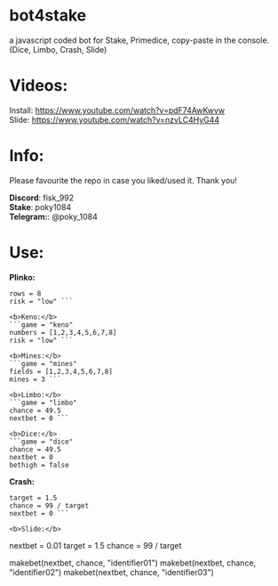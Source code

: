 # bot4stake  <br /> 
a javascript coded bot for Stake, Primedice, copy-paste in the console. (Dice, Limbo, Crash, Slide)

# Videos: <br /> 
Install: https://www.youtube.com/watch?v=pdF74AwKwvw <br />
Slide: https://www.youtube.com/watch?v=nzvLC4HyG44 <br />

# Info: <br />
Please favourite the repo in case you liked/used it. Thank you!

<b>Discord</b>: fisk_992 <br />
<b>Stake</b>: poky1084 <br />
<b>Telegram:</b>: @poky_1084


# Use: <br />

<b>Plinko: </b>
```game = "plinko"
rows = 8
risk = "low" ```

<b>Keno:</b>
```game = "keno"
numbers = [1,2,3,4,5,6,7,8]
risk = "low" ```

<b>Mines:</b>
```game = "mines"
fields = [1,2,3,4,5,6,7,8]
mines = 3 ```

<b>Limbo:</b>
```game = "limbo"
chance = 49.5
nextbet = 0 ```

<b>Dice:</b>
```game = "dice"
chance = 49.5
nextbet = 0
bethigh = false
 ```
<b>Crash:</b>
```
target = 1.5
chance = 99 / target
nextbet = 0 ```

<b>Slide:</b>
```
nextbet = 0.01
target = 1.5
chance = 99 / target

makebet(nextbet, chance, "identifier01")
makebet(nextbet, chance, "identifier02")
makebet(nextbet, chance, "identifier03")
```

